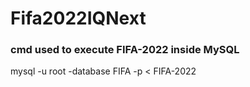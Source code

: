# Fifa2022IQNext

<h3>
  cmd used to execute FIFA-2022 inside MySQL
</h3>

<p>mysql -u root -database FIFA -p < FIFA-2022</p>
